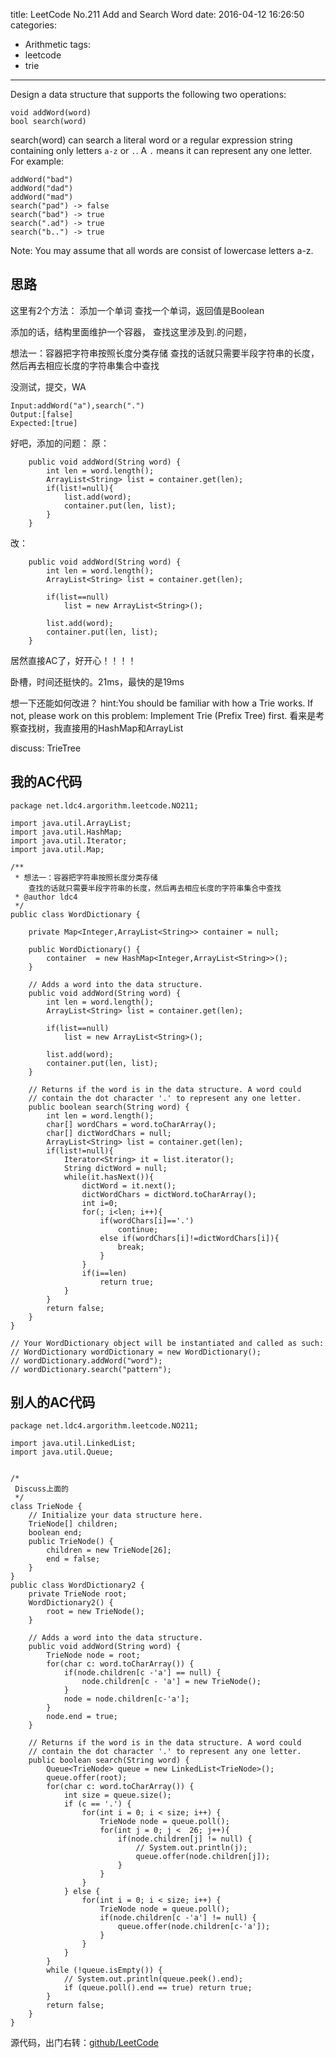 title: LeetCode No.211 Add and Search Word
date: 2016-04-12 16:26:50
categories:
- Arithmetic
tags:
- leetcode
- trie
---
Design a data structure that supports the following two operations:

	void addWord(word)
	bool search(word)

search(word) can search a literal word or a regular expression string containing only letters `a-z` or `.`. A `.` means it can represent any one letter.
For example:

	addWord("bad")
	addWord("dad")
	addWord("mad")
	search("pad") -> false
	search("bad") -> true
	search(".ad") -> true
	search("b..") -> true

Note:
You may assume that all words are consist of lowercase letters a-z.

<!--more-->

## 思路
这里有2个方法：
添加一个单词
查找一个单词，返回值是Boolean

添加的话，结构里面维护一个容器，
查找这里涉及到.的问题，

想法一：容器把字符串按照长度分类存储
查找的话就只需要半段字符串的长度，然后再去相应长度的字符串集合中查找

没测试，提交，WA

	Input:addWord("a"),search(".")
	Output:[false]
	Expected:[true]


好吧，添加的问题：
原：
```
    public void addWord(String word) {
        int len = word.length();
        ArrayList<String> list = container.get(len);
        if(list!=null){
            list.add(word);
            container.put(len, list);
        }
    }
```
改：
```
    public void addWord(String word) {
        int len = word.length();
        ArrayList<String> list = container.get(len);

        if(list==null)
            list = new ArrayList<String>();

        list.add(word);
        container.put(len, list);
    }
```

居然直接AC了，好开心！！！！


卧槽，时间还挺快的。21ms，最快的是19ms

想一下还能如何改进？
hint:You should be familiar with how a Trie works. If not, please work on this problem: Implement Trie (Prefix Tree) first.
看来是考察查找树，我直接用的HashMap和ArrayList

discuss:
TrieTree

## 我的AC代码
```
package net.ldc4.argorithm.leetcode.NO211;

import java.util.ArrayList;
import java.util.HashMap;
import java.util.Iterator;
import java.util.Map;

/**
 * 想法一：容器把字符串按照长度分类存储
	查找的话就只需要半段字符串的长度，然后再去相应长度的字符串集合中查找
 * @author ldc4
 */
public class WordDictionary {

	private Map<Integer,ArrayList<String>> container = null;
	
	public WordDictionary() {
		container  = new HashMap<Integer,ArrayList<String>>();
	}
	
    // Adds a word into the data structure.
    public void addWord(String word) {
        int len = word.length();
        ArrayList<String> list = container.get(len);
        
        if(list==null)
        	list = new ArrayList<String>();

    	list.add(word);
    	container.put(len, list);
    }

    // Returns if the word is in the data structure. A word could
    // contain the dot character '.' to represent any one letter.
    public boolean search(String word) {
        int len = word.length();
        char[] wordChars = word.toCharArray();
        char[] dictWordChars = null;
        ArrayList<String> list = container.get(len);
    	if(list!=null){
    		Iterator<String> it = list.iterator();
    		String dictWord = null;
    		while(it.hasNext()){
    			dictWord = it.next();
    			dictWordChars = dictWord.toCharArray();
    			int i=0;
    			for(; i<len; i++){
    				if(wordChars[i]=='.')
    					continue;
    				else if(wordChars[i]!=dictWordChars[i]){
    					break;
    				}
    			}
    			if(i==len)
    				return true;
    		}
    	}
    	return false;
    }
}

// Your WordDictionary object will be instantiated and called as such:
// WordDictionary wordDictionary = new WordDictionary();
// wordDictionary.addWord("word");
// wordDictionary.search("pattern");
```
## 别人的AC代码
```
package net.ldc4.argorithm.leetcode.NO211;

import java.util.LinkedList;
import java.util.Queue;


/*
 Discuss上面的
 */
class TrieNode {
    // Initialize your data structure here.
    TrieNode[] children;
    boolean end;
    public TrieNode() {
        children = new TrieNode[26];
        end = false;
    }
}
public class WordDictionary2 {
    private TrieNode root;
    WordDictionary2() {
        root = new TrieNode();
    }

    // Adds a word into the data structure.
    public void addWord(String word) {
        TrieNode node = root;
        for(char c: word.toCharArray()) {
            if(node.children[c -'a'] == null) {
                node.children[c - 'a'] = new TrieNode();
            }
            node = node.children[c-'a'];
        }
        node.end = true;
    }

    // Returns if the word is in the data structure. A word could
    // contain the dot character '.' to represent any one letter.
    public boolean search(String word) {
        Queue<TrieNode> queue = new LinkedList<TrieNode>();
        queue.offer(root);
        for(char c: word.toCharArray()) {
            int size = queue.size();
            if (c == '.') {
                for(int i = 0; i < size; i++) {
                    TrieNode node = queue.poll();
                    for(int j = 0; j <  26; j++){
                        if(node.children[j] != null) {
                            // System.out.println(j);
                            queue.offer(node.children[j]);
                        }
                    }
                }
            } else {
                for(int i = 0; i < size; i++) {
                    TrieNode node = queue.poll();
                    if(node.children[c -'a'] != null) {
                        queue.offer(node.children[c-'a']);
                    }
                }
            }        
        }
        while (!queue.isEmpty()) {
            // System.out.println(queue.peek().end);
            if (queue.poll().end == true) return true;
        }
        return false;        
    }
}
```

源代码，出门右转：[github/LeetCode](https://github.com/ldc4/LeetCode)